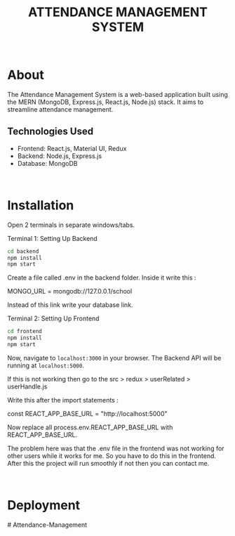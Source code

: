 <h1 align="center">
    ATTENDANCE MANAGEMENT SYSTEM
</h1>



<br>



# About

The Attendance Management System is a web-based application built using the MERN (MongoDB, Express.js, React.js, Node.js) stack. It aims to streamline attendance management.



## Technologies Used

- Frontend: React.js, Material UI, Redux
- Backend: Node.js, Express.js
- Database: MongoDB

<br>

# Installation


Open 2 terminals in separate windows/tabs.

Terminal 1: Setting Up Backend 
```sh
cd backend
npm install
npm start
```

Create a file called .env in the backend folder.
Inside it write this :

MONGO_URL = mongodb://127.0.0.1/school

Instead of this link write your database link.

Terminal 2: Setting Up Frontend
```sh
cd frontend
npm install
npm start
```
Now, navigate to `localhost:3000` in your browser. 
The Backend API will be running at `localhost:5000`.

If this is not working then go to the src > redux > userRelated > userHandle.js

Write this after the import statements :

const REACT_APP_BASE_URL = "http://localhost:5000"

Now replace all process.env.REACT_APP_BASE_URL with REACT_APP_BASE_URL.

The problem here was that the .env file in the frontend was not working for other users while it works for me.
So you have to do this in the frontend. After this the project will run smoothly if not then you can contact me.

<br>

# Deployment


#   A t t e n d a n c e - M a n a g e m e n t 
 
 
